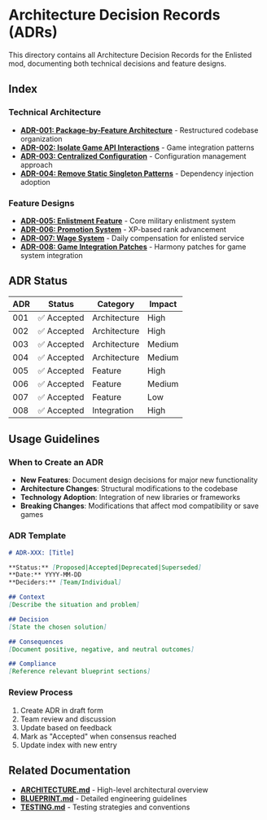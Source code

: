 # Architecture Decision Records (ADRs)

This directory contains all Architecture Decision Records for the Enlisted mod, documenting both technical decisions and feature designs.

## Index

### Technical Architecture
- **[ADR-001: Package-by-Feature Architecture](ADR-001-package-by-feature-architecture.md)** - Restructured codebase organization
- **[ADR-002: Isolate Game API Interactions](ADR-002-isolate-game-api-interactions.md)** - Game integration patterns  
- **[ADR-003: Centralized Configuration](ADR-003-centralized-configuration.md)** - Configuration management approach
- **[ADR-004: Remove Static Singleton Patterns](ADR-004-remove-static-singleton-patterns.md)** - Dependency injection adoption

### Feature Designs
- **[ADR-005: Enlistment Feature](ADR-005-enlistment-feature.md)** - Core military enlistment system
- **[ADR-006: Promotion System](ADR-006-promotion-system.md)** - XP-based rank advancement
- **[ADR-007: Wage System](ADR-007-wage-system.md)** - Daily compensation for enlisted service
- **[ADR-008: Game Integration Patches](ADR-008-game-integration-patches.md)** - Harmony patches for game system integration

## ADR Status

| ADR | Status | Category | Impact |
|-----|--------|----------|---------|
| 001 | ✅ Accepted | Architecture | High |
| 002 | ✅ Accepted | Architecture | High |
| 003 | ✅ Accepted | Architecture | Medium |
| 004 | ✅ Accepted | Architecture | Medium |
| 005 | ✅ Accepted | Feature | High |
| 006 | ✅ Accepted | Feature | Medium |
| 007 | ✅ Accepted | Feature | Low |
| 008 | ✅ Accepted | Integration | High |

## Usage Guidelines

### When to Create an ADR
- **New Features**: Document design decisions for major new functionality
- **Architecture Changes**: Structural modifications to the codebase
- **Technology Adoption**: Integration of new libraries or frameworks
- **Breaking Changes**: Modifications that affect mod compatibility or save games

### ADR Template
```markdown
# ADR-XXX: [Title]

**Status:** [Proposed|Accepted|Deprecated|Superseded]
**Date:** YYYY-MM-DD
**Deciders:** [Team/Individual]

## Context
[Describe the situation and problem]

## Decision
[State the chosen solution]

## Consequences
[Document positive, negative, and neutral outcomes]

## Compliance
[Reference relevant blueprint sections]
```

### Review Process
1. Create ADR in draft form
2. Team review and discussion
3. Update based on feedback
4. Mark as "Accepted" when consensus reached
5. Update index with new entry

## Related Documentation

- **[ARCHITECTURE.md](../ARCHITECTURE.md)** - High-level architectural overview
- **[BLUEPRINT.md](../BLUEPRINT.md)** - Detailed engineering guidelines  
- **[TESTING.md](../TESTING.md)** - Testing strategies and conventions
